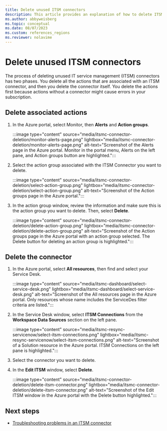 ```yaml
---
title: Delete unused ITSM connectors
description: This article provides an explanation of how to delete ITSM connectors and the action groups that are associated with it.
ms.author: abbyweisberg
ms.topic: conceptual
ms.date: 08/07/2023
ms.custom: references_regions
ms.reviewer: nolavime
---
```


# Delete unused ITSM connectors

The process of deleting unused IT service management (ITSM) connectors has two phases. You delete all the actions that are associated with an ITSM connector, and then you delete the connector itself. You delete the actions first because actions without a connector might cause errors in your subscription.

## Delete associated actions

1. In the Azure portal, select Monitor, then **Alerts** and **Action groups**.

    :::image type="content" source="media/itsmc-connector-deletion/monitor-alerts-page.png" lightbox="media/itsmc-connector-deletion/monitor-alerts-page.png" alt-text="Screenshot of the Alerts page in the Azure portal. Monitor in the portal menu, Alerts on the left pane, and Action groups button are highlighted.":::

1. Select the action group associated with the ITSM Connector you want to delete.

    :::image type="content" source="media/itsmc-connector-deletion/select-action-group.png" lightbox="media/itsmc-connector-deletion/select-action-group.png" alt-text="Screenshot of the Action groups page in the Azure portal.":::

1. In the action group window, review the information and make sure this is the action group you want to delete. Then, select **Delete**.

    :::image type="content" source="media/itsmc-connector-deletion/delete-action-group.png" lightbox="media/itsmc-connector-deletion/delete-action-group.png" alt-text="Screenshot of the Action groups page in the Azure portal with an action group selected. The Delete button for deleting an action group is highlighted.":::

## Delete the connector

1. In the Azure portal, select **All resources**, then find and select your Service Desk.

    :::image type="content" source="media/itsmc-dashboard/select-service-desk.png" lightbox="media/itsmc-dashboard/select-service-desk.png" alt-text="Screenshot of the All resources page in the Azure portal. Only resources whose name includes the ServiceDes filter criteria are listed.":::

1. In the Service Desk window, select **ITSM Connections** from the **Workspace Data Sources** section on the left pane.

    :::image type="content" source="media/itsmc-resync-servicenow/select-itsm-connections.png" lightbox="media/itsmc-resync-servicenow/select-itsm-connections.png" alt-text="Screenshot of a Solution resource in the Azure portal. ITSM Connections on the left pane is highlighted.":::

1. Select the connector you want to delete.

1. In the **Edit ITSM** window, select **Delete**.

    :::image type="content" source="media/itsmc-connector-deletion/delete-itsm-connector.png" lightbox="media/itsmc-connector-deletion/delete-itsm-connector.png" alt-text="Screenshot of the Edit ITSM window in the Azure portal with the Delete button highlighted.":::

## Next steps

* [Troubleshooting problems in an ITSM connector](./itsmc-resync-servicenow.md)
